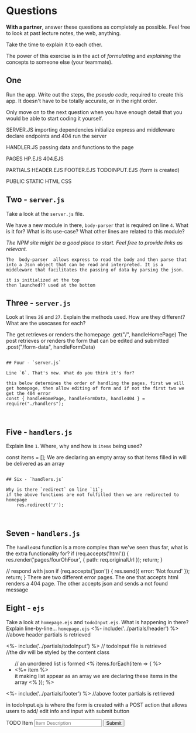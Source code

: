 # Questions

**With a partner**, answer these questions as completely as possible. Feel free to look at past lecture notes, the web, anything.

Take the time to explain it to each other.

The power of this exercise is in the act of _formulating_ and _explaining_ the concepts to someone else (your teammate).

## One

Run the app. Write out the steps, the _pseudo code_, required to create this app. It doesn't have to be totally accurate, or in the right order.

Only move on to the next question when you have enough detail that you would be able to start coding it yourself.

SERVER.JS
importing dependencies
initialize express and middleware
declare endpoints
and 404
run the server

HANDLER.JS
passing data and functions to the page

PAGES
HP.EJS
404.EJS

PARTIALS
HEADER.EJS
FOOTER.EJS
TODOINPUT.EJS (form is created)

PUBLIC
STATIC HTML
CSS

## Two - `server.js`

Take a look at the `server.js` file.

We have a new module in there, `body-parser` that is required on line `4`. What is it for? What is its use-case? What other lines are related to this module?

_The NPM site might be a good place to start. Feel free to provide links as relevant._

```
The  body-parser  allows express to read the body and then parse that into a Json object that can be read and interpreted. It is a middleware that facilitates the passing of data by parsing the json.

it is initialized at the top
then launched?? used at the bottom

```

## Three - `server.js`

Look at lines `26` and `27`. Explain the methods used. How are they different? What are the usecases for each?

The get retrieves or renders the homepage
.get("/", handleHomePage)
The post retrieves or renders the form that can be edited and submitted
.post("/form-data", handleFormData)

```

## Four - `server.js`

Line `6`. That's new. What do you think it's for?

this below determines the order of handling the pages, first we will get homepage, then allow editing of form and if not the first two we get the 404 error
const { handleHomePage, handleFormData, handle404 } = require("./handlers");



```

## Five - `handlers.js`

Explain line `1`. Where, why and how is `items` being used?

const items = [];
We are declaring an empty array so that items filled in will be delivered as an array

```

## Six - `handlers.js`

Why is there `redirect` on line `11`;
if the above functions are not fulfilled then we are redirected to homepage
    res.redirect('/');



```

## Seven - `handlers.js`

The `handle404` function is a more complex than we've seen thus far, what is the extra functionality for?
if (req.accepts('html')) {
res.render('pages/fourOhFour', { path: req.originalUrl });
return;
}

// respond with json
if (req.accepts('json')) {
res.send({ error: 'Not found' });
return;
}
There are two different error pages. The one that accepts html renders a 404 page. The other accepts json and sends a not found message

## Eight - `ejs`

Take a look at `homepage.ejs` and `todoInput.ejs`. What is happening in there? Explain line-by-line...
`homepage.ejs`
<%- include('../partials/header') %>
//above header partials is retrieved

<div class='input-container'>
    <%- include('../partials/todoInput') %>
    // todoInput file is retrieved
</div>
<div class='content'>
//the div will be styled by the content class
    <ul class='todo-list'>
    // an unordered list is formed
        <% items.forEach(item => { %>
            <li class='todo-list--item'><%= item %></li> 
            it making list appear as an array we are declaring these items in the array
        <% }); %>
    </ul>
</div>
<%- include('../partials/footer') %>
//above footer partials is retrieved

in todoInput.ejs
is where the form is created with a POST action that allows users to add/ edit info
and input with submit button

<form method='POST' action='/form-data'>
    <label for='item'>TODO Item</label>
    <input type='text' name='item' placeholder='Item Description' />
    <button type='submit'>Submit</button>
</form>

```



```

```

```

```

```
